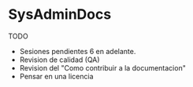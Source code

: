# SysAdminDocs

TODO

* Sesiones pendientes 6 en adelante.
* Revision de calidad (QA)
* Revision del "Como contribuir a la documentacion"
* Pensar en una licencia
